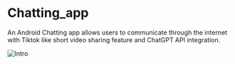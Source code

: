 # Chatting_app
An Android Chatting app allows users to communicate through the internet with Tiktok like short video sharing feature and ChatGPT API integration.

![Intro](https://github.com/sumitbehera1508/Chatting_app/blob/main/Screenshots/intro.jpg "Intro")
